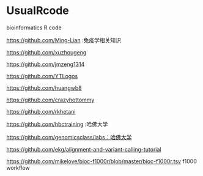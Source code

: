 # UsualRcode
bioinformatics R code

https://github.com/Ming-Lian :免疫学相关知识 

https://github.com/xuzhougeng

https://github.com/jmzeng1314

https://github.com/YTLogos

https://github.com/huangwb8

https://github.com/crazyhottommy

https://github.com/rkhetani

https://github.com/hbctraining :哈佛大学

https://github.com/genomicsclass/labs：哈佛大学

https://github.com/ekg/alignment-and-variant-calling-tutorial

https://github.com/mikelove/bioc-f1000r/blob/master/bioc-f1000r.tsv  f1000 workflow
